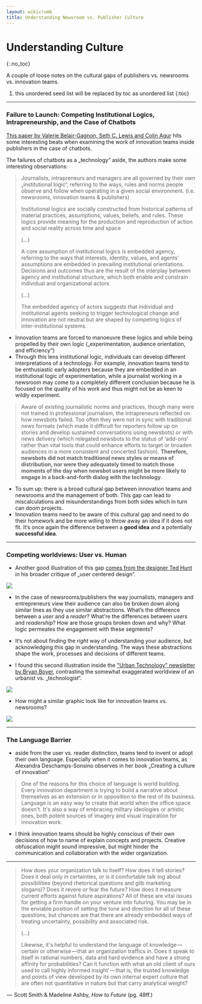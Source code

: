 ```yaml
---
layout: wikicrumb
title: Understanding Newsroom vs. Publisher Culture
---
```


# Understanding Culture
{:.no_toc}

A couple of loose notes on the cultural gaps of publishers vs. newsrooms vs. innovation teams.

1. this unordered seed list will be replaced by toc as unordered list
{:toc}

---

### Failure to Launch: Competing Institutional Logics, Intrapreneurship, and the Case of Chatbots

[This paper by Valerie Belair-Gagnon, Seth C. Lewis and Colin Agur][1] hits some interesting beats when examining the work of innovation teams inside publishers in the case of chatbots.

The failures of chatbots as a „technology“ aside, the authors make some interesting observations:

> Journalists, intrapreneurs and managers are all governed by their own „institutional logic“, referring to the ways, rules and norms people observe and follow when operating in a given social environment. (i.e. newsrooms, innovation teams & publishers)
> 
> Institutional logics are socially constructed from historical patterns of material practices, assumptions, values, beliefs, and rules. These logics provide meaning for the production and reproduction of action and social reality across time and space
> 
> (…)
> 
> A core assumption of institutional logics is embedded agency, referring to the ways that interests, identity, values, and agents’ assumptions are embedded in prevailing institutional orientations. Decisions and outcomes thus are the result of the interplay between agency and institutional structure, which both enable and constrain individual and organizational actors 
> 
> (…)
> 
>  The embedded agency of actors suggests that individual and institutional agents seeking to trigger technological change and innovation are not neutral but are shaped by competing logics of inter-institutional systems.

- Innovation teams are forced to manoeuvre these logics and while being propelled by their own logic („experimentation, audience orientation, and efficiency“)
- Through this lens institutional logic, individuals can develop different interpretations of a technology. For example, innovation teams tend to be enthusiastic early adopters because they are embedded in an institutional logic of experimentation, while a journalist working in a newsroom may come to a completely different conclusion because he is focused on the quality of his work and thus might not be as keen to wildly experiment.

> Aware of existing journalistic norms and practices, though many were not trained in professional journalism, the intrapreneurs reflected on how newsbots failed. Too often they were not in sync with traditional news formats (which made it difficult for reporters follow up on stories and develop sustained conversations using newsbots) or with news delivery (which relegated newsbots to the status of ‘add-ons’ rather than vital tools that could enhance efforts to target or broaden audiences in a more consistent and concerted fashion). **Therefore, newsbots did not match traditional news styles or means of distribution, nor were they adequately timed to match those moments of the day when newsbot users might be more likely to engage in a back-and-forth dialog with the technology.**

- To sum up: there is a broad cultural gap between innovation teams and newsrooms and the management of both. This gap can lead to miscalculations and misunderstandings from both sides which in turn can doom projects.
- Innovation teams need to be aware of this cultural gap and need to do their homework and be more willing to throw away an idea if it does not fit. It‘s once again the difference between a **good idea** and a potentially **successful idea**.

---- 

### Competing worldviews: User vs. Human

- Another good illustration of this gap [comes from the designer Ted Hunt][2] in his broader critique of „user centered design“.

![][image-1]

- In the case of newsrooms/publishers the way journalists, managers and entrepreneurs view their audience can also be broken down along similar lines as they use similar abstractions. What‘s the difference between a _user_ and a _reader_? What're the differences between _users_  and _readership_? How are those groups broken down and why? What logic permeates the engagement with these segments?
- It‘s not about finding the _right_ way of understanding your audience, but acknowledging this gap in understanding. The ways these abstractions shape the work, processes and decisions of different teams.

- I found this second illustration inside the ["Urban Technology" newsletter by Bryan Boyer][3], contrasting the somewhat exaggerated worldview of an urbanist vs. „technologist“.

![][image-2]

- How might a similar graphic look like for innovation teams vs. newsrooms?

![][image-3]

---- 

###  The Language Barrier

- aside from the user vs. reader distinction, teams tend to invent or adopt their own language. Especially when it comes to innovation teams, as Alexandra Deschamps-Sonsino observes in her book „Creating a culture of innovation“

> One of the reasons for this choice of language is world building. Every innovation department is trying to build a narrative about themselves as an extension or in opposition to the rest of its business. Language is an easy way to create that world when the office space doesn't. It's also a way of embracing military ideologies or artistic ones, both potent sources of imagery and visual inspiration for innovation work.

- I think innovation teams should be highly conscious of their own decisions of how to name of explain concepts and projects. Creative obfuscation might sound impressive, but might hinder the communication and collaboration with the wider organization.

---- 

> How does your organization talk to itself? How does it tell stories? Does it deal only in certainties, or is it comfortable talk ing about possibilities (beyond rhetorical questions and glib marketing slogans)? Does it revere or fear the future? How does it measure current efforts against future aspirations? All of these are vital issues for getting a firm handle on your venture into futuring. You may be in the enviable position of setting the tone and direction for all of these questions, but chances are that there are already embedded ways of treating uncertainty, possibility and associated risk. 
> 
> 
> (…)
>
> Likewise, it's helpful to understand the language of knowledge — certain or otherwise — that an organization traffics in. Does it speak to itself in rational numbers, data and hard evidence and have a strong affinity for probabilities? Can it function with what an old client of ours used to call highly informed insight’ — that is, the trusted knowledge and points of view developed by its own internal expert culture that are often not quantitative in nature but that carry analytical weight?

 —  Scott Smith & Madeline Ashby, _How to Future_ (pg. 48ff.)

[1]:	https://academic.oup.com/jcmc/article/25/4/291/5869071
[2]:	http://www.ted-hunt.com/USERS-PEOPLE.html
[3]:	https://urbantechnology.substack.com/p/urban-technology-at-university-of-e08?token=eyJ1c2VyX2lkIjoxMDg0MDAsInBvc3RfaWQiOjMzNjQwODQxLCJfIjoiUXNsMzIiLCJpYXQiOjE2MTcyNjU2NzEsImV4cCI6MTYxNzI2OTI3MSwiaXNzIjoicHViLTcwNDQ4Iiwic3ViIjoicG9zdC1yZWFjdGlvbiJ9.-PhvJchSslDPUpxwwti1pOoT0Dmt65tewRvz7gEsKRs

[image-1]:	/img/wiki/userpeople.png
[image-2]:	/img/wiki/urbanistvstechnologist.png
[image-3]:  /img/wiki/culture-sketch.jpg